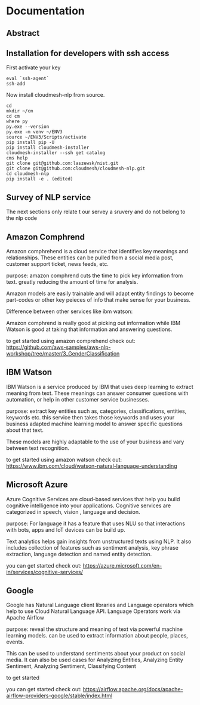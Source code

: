 # Documentation

## Abstract


## Installation for developers with ssh access

First activate your key

```
eval `ssh-agent`
ssh-add
```

Now install cloudmesh-nlp from source.

``` 
cd
mkdir ~/cm
cd cm
where py
py.exe --version
py.exe -m venv ~/ENV3
source ~/ENV3/Scripts/activate
pip install pip -U
pip install cloudmesh-installer
cloudmesh-installer --ssh get catalog
cms help
git clone git@github.com:laszewsk/nist.git
git clone git@github.com:cloudmesh/cloudmesh-nlp.git
cd cloudmesh-nlp
pip install -e . (edited) 
```

## Survey of NLP service

The next sections only relate t our servey a sruvery and do not belong to the nlp code

## Amazon Comphrend

Amazon comphrehend is a cloud service that identifies key meanings and relationships. These entities can be pulled from
a social media post, customer support ticket, news feeds, etc.

purpose: amazon comphrend cuts the time to pick key information from text. greatly reducing the amount of time for
analysis.

Amazon models are easily trainable and will adapt entity findings to become part-codes or other key peieces of info 
that make sense for your business.

Difference between other services like ibm watson:

Amazon comphrend is really good at picking out information while IBM Watson is good at taking that information and 
answering questions.

to get started using amazon comprehend check out:
<https://github.com/aws-samples/aws-nlp-workshop/tree/master/3_GenderClassification>


## IBM Watson

IBM Watson is a service produced by IBM that uses deep learning to extract meaning from text. These meanings can answer 
consumer questions with automation, or help in other customer service businesses.

purpose: extract key entities such as, categories, classifications, entities, keywords etc. this service then takes 
those keywords and uses your business adapted machine learning model to answer specific questions about that text.

These models are highly adaptable to the use of your business and vary between text recognition.

to get started using amazon watson check out: <https://www.ibm.com/cloud/watson-natural-language-understanding>

## Microsoft Azure

Azure Cognitive Services are cloud-based services that help you build cognitive intelligence into your applications. 
Cognitive services are categorized in speech, vision , language and decision.

purpose: For language it has a feature that uses NLU so that interactions with bots, apps and IoT devices can be build 
up.

Text analytics helps  gain insights from unstructured texts using NLP. It also includes collection of features such as 
sentiment analysis, key phrase extraction, language detection and named entity detection.

you can get started check out: <https://azure.microsoft.com/en-in/services/cognitive-services/>

## Google

Google has Natural Language client libraries and Language operators which help to use Cloud Natural Language API. 
Language Operators work via Apache Airflow

purpose: reveal the structure and meaning of text via powerful machine learning models. can be used to extract 
information about people, places, events.

This can be used to understand sentiments about your product on social media. It can also be used cases for Analyzing 
Entities, Analyzing Entity Sentiment, Analyzing Sentiment, Classifying Content

to get started 

you can get started check out: <https://airflow.apache.org/docs/apache-airflow-providers-google/stable/index.html>